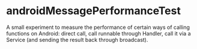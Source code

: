 androidMessagePerformanceTest
=============================

A small experiment to measure the performance of certain ways of calling functions on Android: direct call, call runnable through Handler, call it via a Service (and sending the result back through broadcast).
